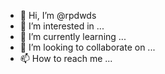 - 👋 Hi, I’m @rpdwds
- 👀 I’m interested in ...
- 🌱 I’m currently learning ...
- 💞️ I’m looking to collaborate on ...
- 📫 How to reach me ...

<!---
rpdwds/rpdwds is a ✨ special ✨ repository because its `README.md` (this file) appears on your GitHub profile.
You can click the Preview link to take a look at your changes.
--->
